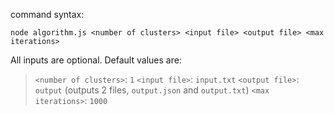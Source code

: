 command syntax:
```
node algorithm.js <number of clusters> <input file> <output file> <max iterations> 
```

All inputs are optional. Default values are:
> `<number of clusters>`: `1`
> `<input file>`: `input.txt`
> `<output file>`: `output` (outputs 2 files, `output.json` and `output.txt`)
> `<max iterations>`: `1000`